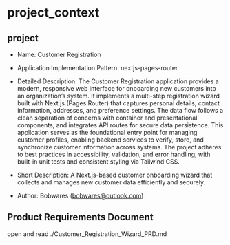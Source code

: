 # project_context

## project 

- Name: Customer Registration 

- Application Implementation Pattern:  nextjs-pages-router

- Detailed Description: The Customer Registration application provides a modern, responsive web interface for onboarding new customers into an organization’s system. It implements a multi-step registration wizard built with Next.js (Pages Router) that captures personal details, contact information, addresses, and preference settings. The data flow follows a clean separation of concerns with container and presentational components, and integrates API routes for secure data persistence. This application serves as the foundational entry point for managing customer profiles, enabling backend services to verify, store, and synchronize customer information across systems. The project adheres to best practices in accessibility, validation, and error handling, with built-in unit tests and consistent styling via Tailwind CSS.

- Short Description: A Next.js-based customer onboarding wizard that collects and manages new customer data efficiently and securely.

- Author: Bobwares ([bobwares@outlook.com](mailto:bobwares@outlook.com)) 

## Product Requirements Document
open and read ./Customer_Registration_Wizard_PRD.md






